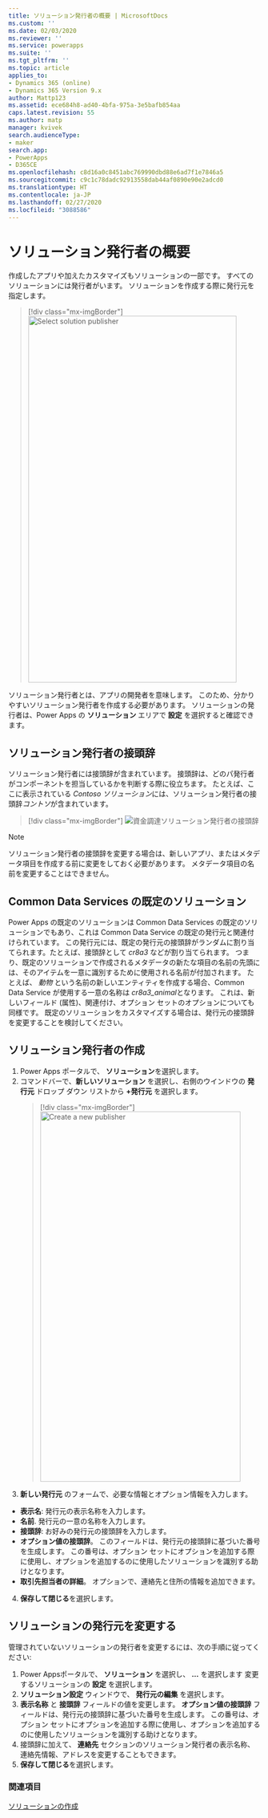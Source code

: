 ```yaml
---
title: ソリューション発行者の概要 | MicrosoftDocs
ms.custom: ''
ms.date: 02/03/2020
ms.reviewer: ''
ms.service: powerapps
ms.suite: ''
ms.tgt_pltfrm: ''
ms.topic: article
applies_to:
- Dynamics 365 (online)
- Dynamics 365 Version 9.x
author: Mattp123
ms.assetid: ece684h8-ad40-4bfa-975a-3e5bafb854aa
caps.latest.revision: 55
ms.author: matp
manager: kvivek
search.audienceType:
- maker
search.app:
- PowerApps
- D365CE
ms.openlocfilehash: c8d16a0c8451abc769990dbd88e6ad7f1e7846a5
ms.sourcegitcommit: c9c1c78dadc92913558dab44af0890e90e2adcd0
ms.translationtype: HT
ms.contentlocale: ja-JP
ms.lasthandoff: 02/27/2020
ms.locfileid: "3088586"
---
```

# <a name="solution-publisher-overview"></a>ソリューション発行者の概要

作成したアプリや加えたカスタマイズもソリューションの一部です。 すべてのソリューションには発行者がいます。 ソリューションを作成する際に発行元を指定します。 

> [!div class="mx-imgBorder"] 
> <img src="media/solution-publisher-select.png" alt="Select solution publisher" height="731" width="416">

ソリューション発行者とは、アプリの開発者を意味します。 このため、分かりやすいソリューション発行者を作成する必要があります。 ソリューションの発行者は、Power Apps の **ソリューション** エリアで **設定** を選択すると確認できます。

## <a name="solution-publisher-prefix"></a>ソリューション発行者の接頭辞
ソリューション発行者には接頭辞が含まれています。 接頭辞は、どのパ発行者がコンポーネントを担当しているかを判断する際に役立ちます。 たとえば、ここに表示されている *Contoso ソリューション*には、ソリューション発行者の接頭辞*コントソ*が含まれています。 

> [!div class="mx-imgBorder"] 
> ![資金調達ソリューション発行者の接頭辞](media/publisher-prefix.png)

> [!NOTE]
> ソリューション発行者の接頭辞を変更する場合は、新しいアプリ、またはメタデータ項目を作成する前に変更をしておく必要があります。 メタデータ項目の名前を変更することはできません。 

## <a name="common-data-services-default-solution"></a>Common Data Services の既定のソリューション
Power Apps の既定のソリューションは Common Data Services の既定のソリューションでもあり、これは Common Data Service の既定の発行元と関連付けられています。 この発行元には、既定の発行元の接頭辞がランダムに割り当てられます。たとえば、接頭辞として *cr8a3* などが割り当てられます。 つまり、既定のソリューションで作成されるメタデータの新たな項目の名前の先頭には、そのアイテムを一意に識別するために使用される名前が付加されます。 たとえば、 *動物* という名前の新しいエンティティを作成する場合、Common Data Service が使用する一意の名称は *cr8a3_animal*となります。 これは、新しいフィールド (属性)、関連付け、オプション セットのオプションについても同様です。 既定のソリューションをカスタマイズする場合は、発行元の接頭辞を変更することを検討してください。 

## <a name="create-a-solution-publisher"></a>ソリューション発行者の作成
1.  Power Apps ポータルで、 **ソリューション**を選択します。 
2.  コマンドバーで、**新しいソリューション** を選択し、右側のウインドウの **発行元** ドロップ ダウン リストから **+発行元** を選択します。 
    > [!div class="mx-imgBorder"] 
    > <img src="media/create-new-pubisher.png" alt="Create a new publisher" height="738" width="400">
3.  **新しい発行元** のフォームで、必要な情報とオプション情報を入力します。 
   - **表示名**: 発行元の表示名称を入力します。 
   - **名前**. 発行元の一意の名称を入力します。 
   - **接頭辞**:  お好みの発行元の接頭辞を入力します。 
   -    **オプション値の接頭辞**。 このフィールドは、発行元の接頭辞に基づいた番号を生成します。 この番号は、オプション セットにオプションを追加する際に使用し、オプションを追加するのに使用したソリューションを識別する助けとなります。 
   - **取引先担当者の詳細**。 オプションで、連絡先と住所の情報を追加できます。
4. **保存して閉じる**を選択します。

## <a name="change-a-solution-publisher"></a>ソリューションの発行元を変更する
管理されていないソリューションの発行者を変更するには、次の手順に従ってください:
1.  Power Appsポータルで、 **ソリューション** を選択し、 **…** を選択します 変更するソリューションの **設定** を選択します。 
2.  **ソリューション設定** ウィンドウで、 **発行元の編集** を選択します。 
3.  **表示名称** と **接頭辞** フィールドの値を変更します。 **オプション値の接頭辞** フィールドは、発行元の接頭辞に基づいた番号を生成します。 この番号は、オプション セットにオプションを追加する際に使用し、オプションを追加するのに使用したソリューションを識別する助けとなります。 
4.  接頭辞に加えて、 **連絡先** セクションのソリューション発行者の表示名称、連絡先情報、アドレスを変更することもできます。 
5.  **保存して閉じる**を選択します。

### <a name="see-also"></a>関連項目
[ソリューションの作成](create-solution.md)
